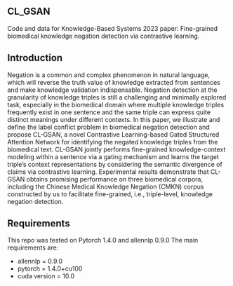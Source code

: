 ## CL_GSAN

Code and data for Knowledge-Based Systems 2023 paper: Fine-grained biomedical knowledge negation detection via contrastive learning.

## Introduction

Negation is a common and complex phenomenon in natural language, which will reverse the truth value of knowledge extracted from sentences and make knowledge validation indispensable. Negation detection at the granularity of knowledge triples is still a challenging and minimally explored task, especially in the biomedical domain where multiple knowledge triples frequently exist in one sentence and the same triple can express quite distinct meanings under different contexts. In this paper, we illustrate and define the label conflict problem in biomedical negation detection and propose CL-GSAN, a novel Contrastive Learning-based Gated Structured Attention Network for identifying the negated knowledge triples from the biomedical text. CL-GSAN jointly performs fine-grained knowledge-context modeling within a sentence via a gating mechanism and learns the target triple’s context representations by considering the semantic divergence of claims via contrastive learning. Experimental results demonstrate that CL-GSAN obtains promising performance on three biomedical corpora, including the Chinese Medical Knowledge Negation (CMKN) corpus constructed by us to facilitate fine-grained, i.e., triple-level, knowledge negation detection.

## Requirements

This repo was tested on Pytorch 1.4.0 and allennlp 0.9.0 The main requirements are:

- allennlp = 0.9.0
- pytorch = 1.4.0+cu100
- cuda version = 10.0
